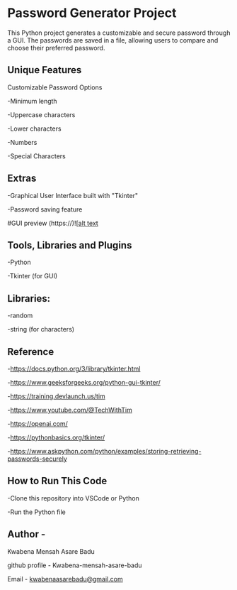 # Password Generator Project 

This Python project generates a customizable and secure password through a GUI. The passwords are saved in a file, allowing users to compare and choose their preferred password.


## Unique Features
Customizable Password Options

-Minimum length

-Uppercase characters

-Lower characters

-Numbers

-Special Characters

## Extras
-Graphical User Interface built with "Tkinter"

-Password saving feature


 #GUI preview
(https://)![[alt text](<Screenshot 2025-05-29 112409.png>)

## Tools, Libraries and Plugins
-Python

-Tkinter (for GUI)     

## Libraries:
-random

-string (for characters)



## Reference
-https://docs.python.org/3/library/tkinter.html

-https://www.geeksforgeeks.org/python-gui-tkinter/

-https://training.devlaunch.us/tim

-https://www.youtube.com/@TechWithTim

-https://openai.com/

-https://pythonbasics.org/tkinter/

-https://www.askpython.com/python/examples/storing-retrieving-passwords-securely

## How to Run This Code
-Clone this repository into VSCode or Python

-Run the Python file

## Author -
Kwabena Mensah Asare Badu

github profile - Kwabena-mensah-asare-badu

Email - kwabenaasarebadu@gmail.com
